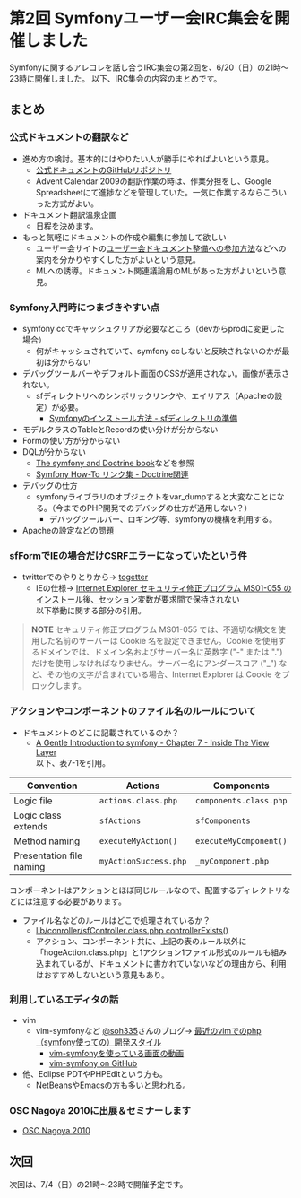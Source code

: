 第2回 Symfonyユーザー会IRC集会を開催しました
============================================

Symfonyに関するアレコレを話し合うIRC集会の第2回を、6/20（日）の21時～23時に開催しました。
以下、IRC集会の内容のまとめです。

まとめ
------


### 公式ドキュメントの翻訳など
- 進め方の検討。基本的にはやりたい人が勝手にやればよいという意見。
  - [公式ドキュメントのGitHubリポジトリ](http://github.com/symfony/symfony1-docs)
  - Advent Calendar 2009の翻訳作業の時は、作業分担をし、Google Spreadsheetにて進捗などを管理していた。一気に作業するならこういった方式がよい。
- ドキュメント翻訳温泉企画
  - 日程を決めます。
- もっと気軽にドキュメントの作成や編集に参加して欲しい
  - ユーザー会サイトの[ユーザー会ドキュメント整備への参加方法](http://www.symfony.gr.jp/joining-userdocs)などへの案内を分かりやすくした方がよいという意見。
  - MLへの誘導。ドキュメント関連議論用のMLがあった方がよいという意見。


### Symfony入門時につまづきやすい点
- symfony ccでキャッシュクリアが必要なところ（devからprodに変更した場合）
  - 何がキャッシュされていて、symfony ccしないと反映されないのかが最初は分からない
- デバッグツールバーやデフォルト画面のCSSが適用されない。画像が表示されない。
  - sfディレクトリへのシンボリックリンクや、エイリアス（Apacheの設定）が必要。
    - [Symfonyのインストール方法 - sfディレクトリの準備](http://www.symfony.gr.jp/docs/for-beginners/installation#b59803d070c6fafd000af8cc4ae1288a)
- モデルクラスのTableとRecordの使い分けが分からない
- Formの使い方が分からない
- DQLが分からない
  - [The symfony and Doctrine book](http://www.symfony-project.org/doctrine/1_2/ja/)などを参照
  - [Symfony How-To リンク集 - Doctrine関連](http://www.symfony.gr.jp/docs/doctrine)
- デバッグの仕方
  - symfonyライブラリのオブジェクトをvar_dumpすると大変なことになる。（今までのPHP開発でのデバッグの仕方が通用しない？）
    - デバッグツールバー、ロギング等、symfonyの機構を利用する。
- Apacheの設定などの問題


### sfFormでIEの場合だけCSRFエラーになっていたという件
- twitterでのやりとりから→ [togetter](http://togetter.com/li/29989)
  - IEの仕様→ [Internet Explorer セキュリティ修正プログラム MS01-055 のインストール後、セッション変数が要求間で保持されない](http://support.microsoft.com/kb/316112/ja)<br />
    以下挙動に関する部分の引用。

> **NOTE**
> セキュリティ修正プログラム MS01-055 では、不適切な構文を使用した名前のサーバーは Cookie 名を設定できません。Cookie を使用するドメインでは、ドメイン名およびサーバー名に英数字 ("-" または ".") だけを使用しなければなりません。サーバー名にアンダースコア ("_") など、その他の文字が含まれている場合、Internet Explorer は Cookie をブロックします。


### アクションやコンポーネントのファイル名のルールについて
- ドキュメントのどこに記載されているのか？
  - [A Gentle Introduction to symfony - Chapter 7 - Inside The View Layer](http://www.symfony-project.org/gentle-introduction/1_4/en/07-Inside-the-View-Layer#chapter_07_sub_components)<br />
    以下、表7-1を引用。

Convention               |  Actions              |  Components
------------------------ | --------------------- | ----------------------
Logic file               | `actions.class.php`   | `components.class.php`
Logic class extends      | `sfActions`           | `sfComponents`
Method naming            | `executeMyAction()`   | `executeMyComponent()`
Presentation file naming | `myActionSuccess.php` | `_myComponent.php`

コンポーネントはアクションとほぼ同じルールなので、配置するディレクトリなどには注意する必要があります。

- ファイル名などのルールはどこで処理されているか？
  - [lib/conroller/sfController.class.php  controllerExists()](http://trac.symfony-project.org/browser/branches/1.4/lib/controller/sfController.class.php#L91)
  - アクション、コンポーネント共に、上記の表のルール以外に「hogeAction.class.php」と1アクション1ファイル形式のルールも組み込まれているが、ドキュメントに書かれていないなどの理由から、利用はおすすめしないという意見もあり。


### 利用しているエディタの話
- vim
  - vim-symfonyなど [@soh335](http://twitter.com/soh335)さんのブログ→ [最近のvimでのphp（symfony使っての）開発スタイル](http://d.hatena.ne.jp/sugarbabe335/20100607/1275838881)
    - [vim-symfonyを使っている画面の動画](http://wiki.github.com/soh335/vim-symfony/)
    - [vim-symfony on GitHub](http://github.com/soh335/vim-symfony)
- 他、Eclipse PDTやPHPEditという方も。
  - NetBeansやEmacsの方も多いと思われる。


### OSC Nagoya 2010に出展＆セミナーします
- [OSC Nagoya 2010](http://www.ospn.jp/osc2010-nagoya/)



次回
----

次回は、7/4（日）の21時～23時で開催予定です。


